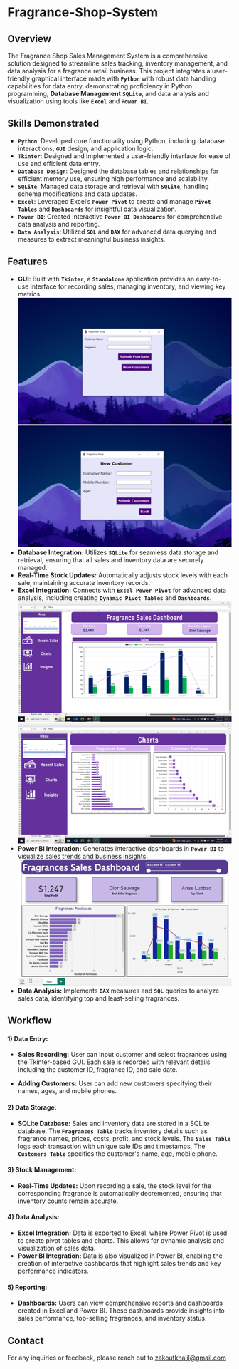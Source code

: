 # Fragrance-Shop-System

## Overview
The Fragrance Shop Sales Management System is a comprehensive solution designed to streamline sales tracking, inventory management, and data analysis for a fragrance retail business. This project integrates a user-friendly graphical interface made with **`Python`** with robust data handling capabilities for data entry, demonstrating proficiency in Python programming, **Database Management** **`SQLite`**, and data analysis and visualization using tools like **`Excel`** and **`Power BI`**.


## Skills Demonstrated
* **`Python`**:  Developed core functionality using Python, including database interactions, **`GUI`** design, and application logic.
* **`Tkinter`**: Designed and implemented a user-friendly interface for ease of use and efficient data entry.
* **`Database Design`**: Designed the database tables and relationships for efficient memory use, ensuring high performance and scalability.
* **`SQLite`**: Managed data storage and retrieval with **`SQLite`**, handling schema modifications and data updates.
* **`Excel`**: Leveraged Excel’s **`Power Pivot`** to create and manage **`Pivot Tables`** and **`Dashboards`** for insightful data visualization.
* **`Power BI`**: Created interactive **`Power BI Dashboards`** for comprehensive data analysis and reporting.
* **`Data Analysis`**: Utilized **`SQL`** and **`DAX`** for advanced data querying and measures to extract meaningful business insights.


## Features
* **GUI**: Built with **`Tkinter`**, a **`Standalone`** application provides an easy-to-use interface for recording sales, managing inventory, and viewing key metrics.
  ![Tkinter GUI](Screenshots/GUI_1.png) ![Tkinter GUI](Screenshots/GUI_2.png) 
* **Database Integration:** Utilizes **`SQLite`** for seamless data storage and retrieval, ensuring that all sales and inventory data are securely managed.
* **Real-Time Stock Updates:** Automatically adjusts stock levels with each sale, maintaining accurate inventory records.
* **Excel Integration:** Connects with **`Excel Power Pivot`** for advanced data analysis, including creating **`Dynamic Pivot Tables`** and **`Dashboards`**.
  ![Tkinter GUI](Screenshots/Excel_Dashboard_1.png) ![Tkinter GUI](Screenshots/Excel_Dashboard_2.png)
* **Power BI Integration:** Generates interactive dashboards in **`Power BI`** to visualize sales trends and business insights.
  ![Tkinter GUI](Screenshots/PowerBI_Dashboard.png) 
* **Data Analysis:** Implements **`DAX`** measures and **`SQL`** queries to analyze sales data, identifying top and least-selling fragrances.

## Workflow
#### 1) Data Entry:
  
* **Sales Recording:** User can input customer and select fragrances using the Tkinter-based GUI. Each sale is recorded with relevant details including the customer ID, fragrance ID, and sale date.
  
* **Adding Customers:** User can add new customers specifying their names, ages, and mobile phones.


#### 2) Data Storage:

* **SQLite Database:** Sales and inventory data are stored in a SQLite database. The **`Fragrances Table`** tracks inventory details such as fragrance names, prices, costs, profit, and stock levels. The **`Sales Table`** logs each transaction with unique sale IDs and timestamps, The **`Customers Table`** specifies the customer's name, age, mobile phone.

#### 3) Stock Management:

* **Real-Time Updates:** Upon recording a sale, the stock level for the corresponding fragrance is automatically decremented, ensuring that inventory counts remain accurate.

#### 4) Data Analysis:

* **Excel Integration:** Data is exported to Excel, where Power Pivot is used to create pivot tables and charts. This allows for dynamic analysis and visualization of sales data.
* **Power BI Integration:** Data is also visualized in Power BI, enabling the creation of interactive dashboards that highlight sales trends and key performance indicators.

#### 5) Reporting:

* **Dashboards:** Users can view comprehensive reports and dashboards created in Excel and Power BI. These dashboards provide insights into sales performance, top-selling fragrances, and inventory status.

## Contact
For any inquiries or feedback, please reach out to zakoutkhalil@gmail.com

